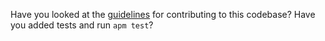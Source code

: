 Have you looked at the [guidelines](https://github.com/akonwi/git-plus/blob/master/.github/CONTRIBUTING.md) for contributing to this codebase?
Have you added tests and run `apm test`?
